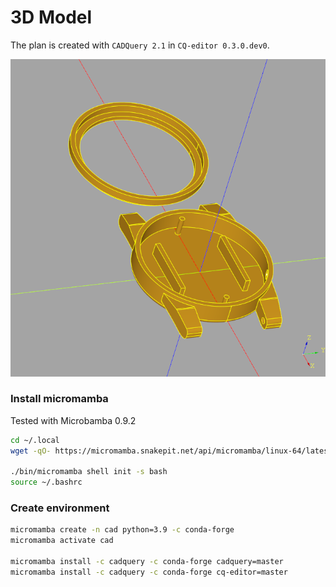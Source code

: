 
# 3D Model
The plan is created with `CADQuery 2.1` in `CQ-editor 0.3.0.dev0`.

![screenshot.png](screenshot.png)
### Install micromamba
Tested with Microbamba 0.9.2
```Bash
cd ~/.local
wget -qO- https://micromamba.snakepit.net/api/micromamba/linux-64/latest | tar -xvj bin/micromamba

./bin/micromamba shell init -s bash
source ~/.bashrc
```
### Create environment
```bash
micromamba create -n cad python=3.9 -c conda-forge
micromamba activate cad

micromamba install -c cadquery -c conda-forge cadquery=master
micromamba install -c cadquery -c conda-forge cq-editor=master
```
